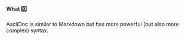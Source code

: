 <div id="title">

#### What :two:

</div>

<div id="body">

AsciiDoc is similar to Markdown but has more powerful (but also more complex) syntax.

</div>

<div id="extras">
</div>
